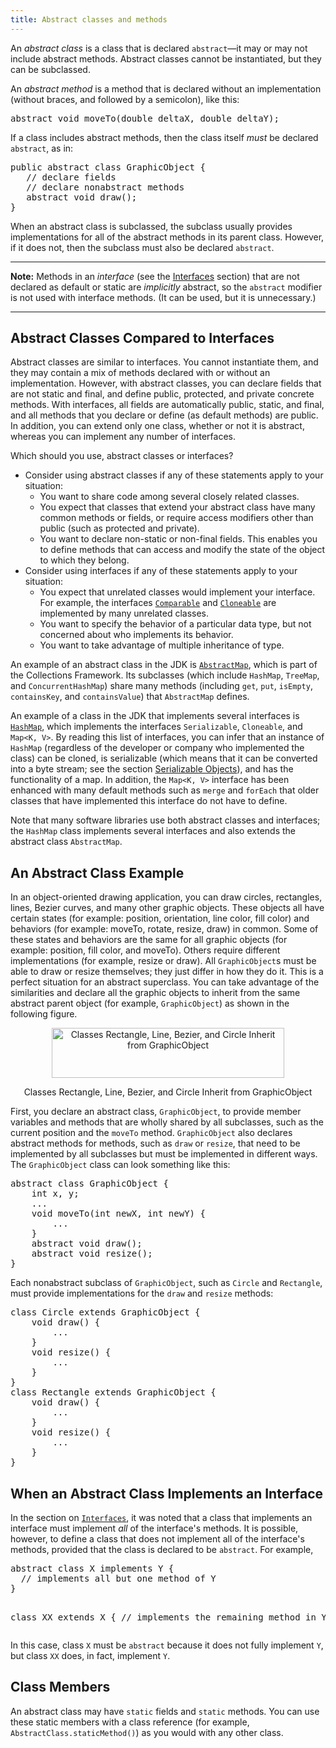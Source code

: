 ```yaml
---
title: Abstract classes and methods
---
```

<!-- Abstract Methods and Classes -->
<p>An <i>abstract class</i> is a class that is declared <code>abstract</code>&#151;it may or may not include abstract methods. Abstract classes cannot be instantiated, but they can be subclassed.</p>
<p>An <i>abstract method</i> is a method that is declared without an implementation (without braces, and followed by a semicolon), like this:</p>
<div class="codeblock"><pre>
abstract void moveTo(double deltaX, double deltaY);
</pre></div>
<p>If a class includes abstract methods, then the class itself <i>must</i> be declared <code>abstract</code>, as in:</p>
<div class="codeblock"><pre>
public abstract class GraphicObject {
   // declare fields
   // declare nonabstract methods
   abstract void draw();
}
</pre></div>
<p>When an abstract class is subclassed, the subclass usually provides implementations for all of the abstract methods in its parent class. However, if it does not, then the subclass must also be declared <code>abstract</code>.</p>
<div class="note"><hr /><strong>Note:</strong>&nbsp;Methods in an <i>interface</i> (see the 
<a class="TutorialLink" target="_top" href="../IandI/createinterface.html">Interfaces</a> section) that are not declared as default or static are <i>implicitly</i> abstract, so the <code>abstract</code> modifier is not used with interface methods. (It can be used, but it is unnecessary.)
<hr /></div>


<h2><a name="abstact_classes_compared_to_interfaces">Abstract Classes Compared to Interfaces</a></h2>

<p>Abstract classes are similar to interfaces. You cannot instantiate them, and they may contain a mix of methods declared with or without an implementation. However, with abstract classes, you can declare fields that are not static and final, and define public, protected, and private concrete methods. With interfaces, all fields are automatically public, static, and final, and all methods that you declare or define (as default methods) are public. In addition, you can extend only one class, whether or not it is abstract, whereas you can implement any number of interfaces.</p>

<p>Which should you use, abstract classes or interfaces?</p>

<ul>
  <li>Consider using abstract classes if any of these statements apply to your situation:
    <ul>
      <li>You want to share code among several closely related classes.</li>
      <li>You expect that classes that extend your abstract class have many common methods or fields, or require access modifiers other than public (such as protected and private).</li>
      <li>You want to declare non-static or non-final fields. This enables you to define methods that can access and modify the state of the object to which they belong.</li>
    </ul>
  </li>
  <li>Consider using interfaces if any of these statements apply to your situation:
    <ul>
      <li>You expect that unrelated classes would implement your interface. For example, the interfaces
<a class="APILink" target="_blank" href="https://docs.oracle.com/javase/8/docs/api/java/lang/Comparable.html"><code>Comparable</code></a> and
<a class="APILink" target="_blank" href="https://docs.oracle.com/javase/8/docs/api/java/lang/Cloneable.html"><code>Cloneable</code></a> are implemented by many unrelated classes.</li>
      <li>You want to specify the behavior of a particular data type, but not concerned about who implements its behavior.</li>
      <li>You want to take advantage of multiple inheritance of type.</li>
    </ul>
  </li>
</ul>

<p>An example of an abstract class in the JDK is
<a class="APILink" target="_blank" href="https://docs.oracle.com/javase/8/docs/api/java/util/AbstractMap.html"><code>AbstractMap</code></a>, which is part of the Collections Framework. Its subclasses (which include <code>HashMap</code>, <code>TreeMap</code>, and <code>ConcurrentHashMap</code>) share many methods (including <code>get</code>, <code>put</code>, <code>isEmpty</code>, <code>containsKey</code>, and <code>containsValue</code>) that <code>AbstractMap</code> defines.</p>

<p>An example of a class in the JDK that implements several interfaces is 
<a class="APILink" target="_blank" href="https://docs.oracle.com/javase/8/docs/api/java/util/HashMap.html"><code>HashMap</code></a>, which implements the interfaces <code>Serializable</code>, <code>Cloneable</code>, and <code>Map&lt;K, V&gt;</code>. By reading this list of interfaces, you can infer that an instance of <code>HashMap</code> (regardless of the developer or company who implemented the class) can be cloned, is serializable (which means that it can be converted into a byte stream; 
see the section
<a class="TutorialLink" target="_top" href="../../jndi/objects/serial.html">Serializable Objects</a>), and has the functionality of a map. In addition, the <code>Map&lt;K, V&gt;</code> interface has been enhanced with many default methods such as <code>merge</code> and <code>forEach</code> that older classes that have implemented this interface do not have to define.</p>

<p>Note that many software libraries use both abstract classes and interfaces; the <code>HashMap</code> class implements several interfaces and also extends the abstract class <code>AbstractMap</code>.</p>

<h2>An Abstract Class Example</h2>
<p>In an object-oriented drawing application, you can draw circles, rectangles, lines, Bezier curves, and many other graphic objects. These objects all have certain states (for example: position, orientation, line color, fill color) and behaviors (for example: moveTo, rotate, resize, draw) in common. Some of these states and behaviors are the same for all graphic objects (for example: position, fill color, and moveTo). Others require different implementations (for example, resize or draw). All <code>GraphicObject</code>s must be able to draw or resize themselves; they just differ in how they do it. This is a perfect situation for an abstract superclass. You can take advantage of the similarities and declare all the graphic objects to inherit from the same abstract parent object (for example, <code>GraphicObject</code>) as shown in 
<span id="figure:classes-graphicObject.gif">the following figure.</span></p>
<center><img src="../../figures/java/classes-graphicObject.gif" width="372" height="80" align="bottom" alt="Classes Rectangle, Line, Bezier, and Circle Inherit from GraphicObject " /></p><p class="FigureCaption">Classes Rectangle, Line, Bezier, and Circle Inherit from GraphicObject</p></center><p>First, you declare an abstract class, <code>GraphicObject</code>, to provide member variables and methods that are wholly shared by all subclasses, such as the current position and the <code>moveTo</code> method. <code>GraphicObject</code> also declares abstract methods for methods, such as <code>draw</code> or <code>resize</code>, that need to be implemented by all subclasses but must be implemented in different ways. The <code>GraphicObject</code> class can look something like this:</p>
<div class="codeblock"><pre>
abstract class GraphicObject {
    int x, y;
    ...
    void moveTo(int newX, int newY) {
        ...
    }
    abstract void draw();
    abstract void resize();
}
</pre></div>
<p>Each nonabstract subclass of <code>GraphicObject</code>, such as <code>Circle</code> and <code>Rectangle</code>, must provide implementations for the <code>draw</code> and <code>resize</code> methods:</p>
<div class="codeblock"><pre>
class Circle extends GraphicObject {
    void draw() {
        ...
    }
    void resize() {
        ...
    }
}
class Rectangle extends GraphicObject {
    void draw() {
        ...
    }
    void resize() {
        ...
    }
}
</pre></div>
<h2>When an Abstract Class Implements an Interface</h2>
<p>In the section on 
<a class="TutorialLink" target="_top" href="../IandI/createinterface.html"><code>Interfaces</code></a>, it was noted that a class that implements an interface must implement <i>all</i> of the interface&#39;s methods. It is possible, however, to define a class that does not implement all of the interface's methods, provided that the class is declared to be <code>abstract</code>. For example,</p>
<div class="codeblock"><pre>
abstract class X implements Y {
  // implements all but one method of Y
}

class XX extends X {
  // implements the remaining method in Y
}
</pre></div>
<p>In this case, class <code>X</code> must be <code>abstract</code> because it does not fully implement <code>Y</code>, but class <code>XX</code> does, in fact, implement <code>Y</code>.</p>
<h2>Class Members</h2>
<p>An abstract class may have <code>static</code> fields and <code>static</code> methods. You can use these static members with a class reference (for example, <code>AbstractClass.staticMethod()</code>) as you would with any other class.</p>
